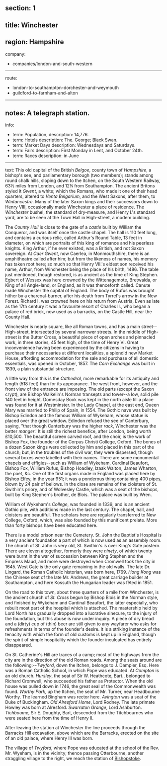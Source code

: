 ﻿section: 1
----
title: Winchester
----
region: Hampshire
----
company:
- companies/london-and-south-western
----
route:
- london-to-southampton-dorchester-and-weymouth
- guildford-to-farnham-and-alton
----
notes: A telegraph station.
----
info:
- term: Population,
  description: 14,776.
- term: Hotels
  description: The. George; Black Swan.
- term: Market Days
  description: Wednesdays and Saturdays.
- term: Fairs
  description: First Monday in Lent, and October 24th.
- term: Races
  description: in June
----
text: This old capital of the British *Belgoe*, county town of *Hampshire*, a bishop's see, and parliamentary borough (two members); stands among round chalk hills, sloping down to the Itchen, on the South Western Railway, 63½ miles from London, and 12¼ from Southampton. The ancient Britons styled it *Gwent*, a white; which the Romans, who made it one of their head quarters, altered to *Venta Belgarium*, and the West Saxons, after them, to *Wintancestre*. Many of the later Saxon kings and their successors down to Henry VIII, occasionally made Winchester a place of residence. The *Winchester* bushel, the standard of dry-measure, and Henry I.'s standard yard, are to be seen at the Town Hall in High-street, a modem building.

The *County Hall* is close to the gate of a *castle* built by William the Conqueror, and was itself once the castle chapel. The hall is 110 feet long, and contains a curious relic, called Arthur's Round Table, 13 feet in diameter, on which are portraits of this king of romance and his peerless knights. King Arthur, if he ever existed, was a British, and not Saxon sovereign. At *Caer Gwent*, now Caerlea, in Monmouthshire, there is an amphitheatre called after him; but from the likeness of names, his memory has taken root here; so much so that Henry VII.'s eldest son received his name, Arthur, from Winchester being the place of his birth, 1486. The table just mentioned, though restored, is as ancient as the time of King Stephen. Egbert of Wessex was here crowned by the Wittenagemote, Bretwalda, or King of all Angle-land, or England, as it was thenceforth called. Canute made Winchester the capital of England. The body of Rufus was brought hither by a charcoal-burner, after his death from Tyrrel's arrow in the New Forest. Richard I. was crowned here on his return from Austria, Even as late as the 17th century it was a favourite resort of Charles II., who began a palace of red brick, now used as a barracks, on the Castle Hill, near the County Hall.

Winchester is nearly square, like all Roman towns, and has a main street--High-street, intersected by several narrower streets. In the middle of High-street is the Butter Cross, a beautiful piece of open arches and pinnacled work, in three stories, 45 feet high, of the time of Henry VI. Great inconvenience having been experienced by the citizens in having to purchase their necessaries at different localities, a splendid new Market House, affording accommodation for the sale and purchase of all domestic essentials, was opened in October, 1857. The *Corn Exchange* was built in 1839, a plain substantial structure.

A little way from this is the *Cathedral*, more remarkable for its antiquity and length (518 feet) than for its appearance. The west front, however, and the front view of the entrance are imposing. The old parts (except the Saxon crypt), are Bishop Walkelin's Norman transepts and tower--a low, solid pile 140 feet in height. Domesday Book was kept in the north aisle till a place was found for it at Westminster. In the Lady Chapel, at the east end, Queen Mary was married to Philip of Spain, in 1554. The Gothic nave was built by Bishop Edindon and the famous William of Wykeham, whose statue is placed over the great window. Edindon refused the see of Canterbury, saying, "that though Canterbury was the higher *rack*, Winchester was the better *manger*.' It is still the richest benefice, after London, being worth £10,500. The beautiful screen carved roof, and the choir, is the work of Bishop Fox, the founder of the Corpus Christi College, Oxford. The bones of a dozen Saxon kings were collected by him and placed in this part of the church; but, in the troubles of the civil war, they were dispersed, though several boxes were labelled with their names. There are some monumental chapels and effigies--such as William of Wykeham, Cardinal Beaufort, Bishop Fox, William Rufus, Bishop Hoadley, Izaak Walton, James Wharton, the poet, &c. One of the first organs made in England was placed here by Bishop Elfey, in the year 951; it was a ponderous thing containing 400 pipes, blown by 24 pair of bellows. In the close are remains of the cloisters of St. Swithin's priory, and of Wolvesley Castle, which was a seat of the bishops, built by King Stephen's brother, de Blois. The palace was built by Wren.

William of Wykeham's *College*, was founded in 1339, and is an ancient Gothic pile, with additions made in the last century. The chapel, hall, and cloisters are beautiful. The scholars here are regularly transferred to New College, Oxford, which, was also founded by this munificent prelate. More than forty bishops have been educated here.

There is a model prison near the Cemetery. St. John the Baptist's Hospital is a very ancient foundation a part of which is now used as an assembly room. The church of St. John is very old, St. Swithin's is over King's Gate postern. There are eleven altogether, formerly they were *ninety*, of which twenty were burnt in the war of succession between King Stephen and the Empress Maud, and more were destroyed when Cromwell took the city in 1645. West Gate is the only gate remaining in the old walls. The late Dr. Lingard, the Roman Catholic historian, was born here, 1769. *Hong Kong* was the Chinese  seat of the late Mr. Andrews, the great carriage builder at Southampton, and here Kossuth the Hungarian leader was fêted in 1851.

On the road to this town, about three quarters of a mile from Winchester, is the ancient church of *St. Cross* begun by Bishop Blois in the Norman style, and finished by Wykeham and Cardinal Beaufort, the latter especially, who rebuilt most part of the hospital which is attached. The mastership held by Lord North has gradually dropped into a lucrative sinecure, to the injury of the foundation, but this abuse is now under inquiry. A piece of dry bread and a (dirty) cup of (thin) beer are still given to any wayfarer who asks for refreshments in terms of the founder's desire. It is a striking instance of the tenacity with which the form of old customs is kept up in England, though the spirit of simple hospitality which the founder inculcated has entirely disappeared.

On St. Catherine's Hill are traces of a camp; most of the highways from the city are in the direction of the old Roman roads. Among the seats around are the following:--*Twyford*, down the Itchen, belongs to J. Dampier, Esq. Here was a Roman Catholic School, in which Pope was educated. At *Compton* is an old church. *Hursley*, the seat of Sir W. Heathcote, Bart., belonged to Richard Cromwell, who succeeded his father as Protector. When the old house was pulled down in 1746, the great seal of the Commonwealth was found. *Worthy Park*, up the Itchen, the seat of Mr. Turner, near Headbourne Worthy. The learned Bingham was rector here. *Avington* was a seat of the Duke of Buckingham. *Old Alresford Home*, Lord Rodney. The late primate Howley was born at Alresford. *Swarraton Grange*, Lord Ashburton. *Tichboume*, Sir E. Doughty, Bart, descended from the Titchbournes who were seated here from the time of Henry II.

After leaving the station at Winchester the line proceeds through the Barracks Hill excavation, above which are the Barracks, erected on the site of an old palace, where Henry III was born.

The village of *Twyford*, where Pope was educated at the school of the Rev. Mr. Wyeham, is in the vicinity; thence passing Otterbourne, another straggling village to the right, we reach the station of [Bishopstoke](/stations/bishopstoke).
